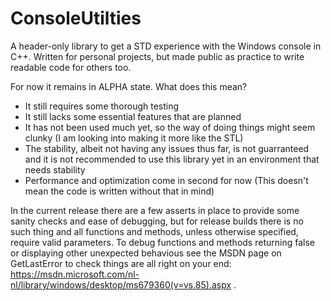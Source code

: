 # ConsoleUtilties
A header-only library to get a STD experience with the Windows console in C++. Written for personal projects, but made public as practice to write readable code for others too. 

For now it remains in ALPHA state. What does this mean?
  - It still requires some thorough testing
  - It still lacks some essential features that are planned
  - It has not been used much yet, so the way of doing things might seem clunky (I am looking into making it more like the STL)
  - The stability, albeit not having any issues thus far, is not guarranteed and it is not recommended to use this library yet in
    an environment that needs stability
  - Performance and optimization come in second for now (This doesn't mean the code is written without that in mind)
    
In the current release there are a few asserts in place to provide some sanity checks and ease of debugging, but for release builds there is no such thing and all functions and methods, unless otherwise specified, require valid parameters. To debug functions and methods returning false or displaying other unexpected behavious see the MSDN page on GetLastError to check things are all right on your end: https://msdn.microsoft.com/nl-nl/library/windows/desktop/ms679360(v=vs.85).aspx .
